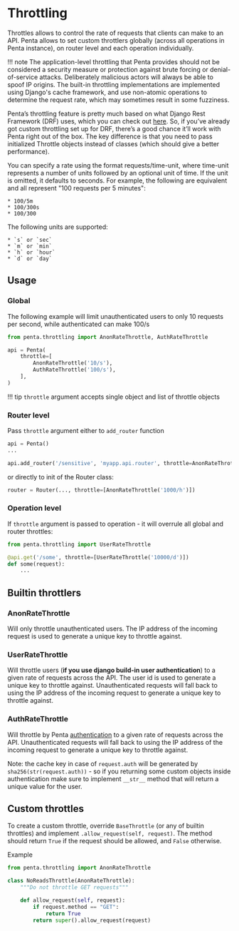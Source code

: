 # Throttling

Throttles allows to control the rate of requests that clients can make to an API. Penta allows to set custom throttlers globally (across all operations in Penta instance), on router level and each operation individually.

!!! note
The application-level throttling that Penta provides should not be considered a security measure or protection against brute forcing or denial-of-service attacks. Deliberately malicious actors will always be able to spoof IP origins. The built-in throttling implementations are implemented using Django's cache framework, and use non-atomic operations to determine the request rate, which may sometimes result in some fuzziness.

Penta’s throttling feature is pretty much based on what Django Rest Framework (DRF) uses, which you can check out [here](https://www.django-rest-framework.org/api-guide/throttling/). So, if you’ve already got custom throttling set up for DRF, there’s a good chance it’ll work with Penta right out of the box. The key difference is that you need to pass initialized Throttle objects instead of classes (which should give a better performance).

You can specify a rate using the format requests/time-unit, where time-unit represents a number of units followed by an optional unit of time. If the unit is omitted, it defaults to seconds. For example, the following are equivalent and all represent "100 requests per 5 minutes":

    * 100/5m
    * 100/300s
    * 100/300

The following units are supported:

    * `s` or `sec`
    * `m` or `min`
    * `h` or `hour`
    * `d` or `day`

## Usage

### Global

The following example will limit unauthenticated users to only 10 requests per second, while authenticated can make 100/s

```Python
from penta.throttling import AnonRateThrottle, AuthRateThrottle

api = Penta(
    throttle=[
        AnonRateThrottle('10/s'),
        AuthRateThrottle('100/s'),
    ],
)
```

!!! tip
`throttle` argument accepts single object and list of throttle objects

### Router level

Pass `throttle` argument either to `add_router` function

```Python
api = Penta()
...

api.add_router('/sensitive', 'myapp.api.router', throttle=AnonRateThrottle('100/m'))
```

or directly to init of the Router class:

```Python
router = Router(..., throttle=[AnonRateThrottle('1000/h')])
```

### Operation level

If `throttle` argument is passed to operation - it will overrule all global and router throttles:

```Python
from penta.throttling import UserRateThrottle

@api.get('/some', throttle=[UserRateThrottle('10000/d')])
def some(request):
    ...
```

## Builtin throttlers

### AnonRateThrottle

Will only throttle unauthenticated users. The IP address of the incoming request is used to generate a unique key to throttle against.

### UserRateThrottle

Will throttle users (**if you use django build-in user authentication**) to a given rate of requests across the API. The user id is used to generate a unique key to throttle against. Unauthenticated requests will fall back to using the IP address of the incoming request to generate a unique key to throttle against.

### AuthRateThrottle

Will throttle by Penta [authentication](authentication.md) to a given rate of requests across the API. Unauthenticated requests will fall back to using the IP address of the incoming request to generate a unique key to throttle against.

Note: the cache key in case of `request.auth` will be generated by `sha256(str(request.auth))` - so if you returning some custom objects inside authentication make sure to implement `__str__` method that will return a unique value for the user.

## Custom throttles

To create a custom throttle, override `BaseThrottle` (or any of builtin throttles) and implement `.allow_request(self, request)`. The method should return `True` if the request should be allowed, and `False` otherwise.

Example

```Python
from penta.throttling import AnonRateThrottle

class NoReadsThrottle(AnonRateThrottle):
    """Do not throttle GET requests"""

    def allow_request(self, request):
        if request.method == "GET":
            return True
        return super().allow_request(request)
```
